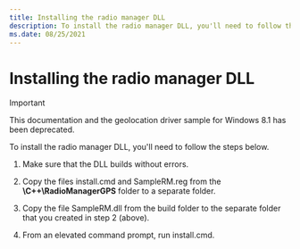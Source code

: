 ```yaml
---
title: Installing the radio manager DLL
description: To install the radio manager DLL, you'll need to follow the steps below.
ms.date: 08/25/2021
---
```


# Installing the radio manager DLL

> [!IMPORTANT]
> This documentation and the geolocation driver sample for Windows 8.1 has been deprecated.

To install the radio manager DLL, you'll need to follow the steps below.

1. Make sure that the DLL builds without errors.

1. Copy the files install.cmd and SampleRM.reg from the **\\C++\\RadioManagerGPS** folder to a separate folder.

1. Copy the file SampleRM.dll from the build folder to the separate folder that you created in step 2 (above).

1. From an elevated command prompt, run install.cmd.
